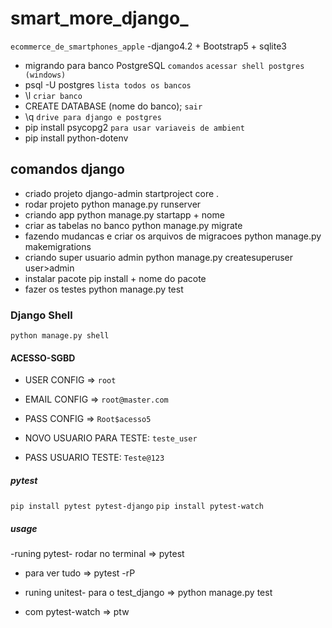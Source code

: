 # smart_more_django_

`ecommerce_de_smartphones_apple`
-django4.2 + Bootstrap5 + sqlite3

- migrando para banco PostgreSQL
`comandos`
`acessar shell postgres (windows)`
- psql -U postgres
`lista todos os bancos`
- \l
`criar banco`
- CREATE DATABASE (nome do banco);
`sair`
- \q
`drive para django e postgres`
- pip install psycopg2
`para usar variaveis de ambient`
- pip install python-dotenv

## comandos django

- criado projeto
  django-admin startproject core .
- rodar projeto
  python manage.py runserver
- criando app
  python manage.py startapp + nome
- criar as tabelas no banco
  python manage.py migrate
- fazendo mudancas e criar os arquivos de migracoes
  python manage.py makemigrations
- criando super usuario admin
  python manage.py createsuperuser user>admin
- instalar pacote
  pip install + nome do pacote
- fazer os testes
  python manage.py test

### Django Shell

`python manage.py shell`  

#### ACESSO-SGBD

- USER  CONFIG => `root`
- EMAIL CONFIG => `root@master.com`
- PASS CONFIG => `Root$acesso5`

- NOVO USUARIO PARA TESTE: `teste_user`
- PASS USUARIO TESTE: `Teste@123`

##### pytest

`pip install pytest pytest-django`
`pip install pytest-watch`

##### usage

-runing pytest- rodar no terminal => pytest

- para ver tudo => pytest -rP

- runing unitest- para o test_django => python manage.py test
- com pytest-watch => ptw